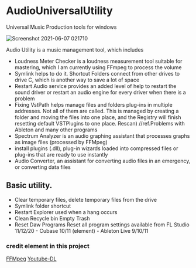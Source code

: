 # AudioUniversalUtility
Universal Music Production tools for windows 

![Screenshot 2021-06-07 021710](https://user-images.githubusercontent.com/79404127/120937225-906a9e80-c736-11eb-9164-1f766bc27f81.png)


Audio Utility is a music management tool, which includes 
- Loudness Meter Checker is a loudness measurement tool suitable for mastering, which I am currently using FFmpeg to process the volume 
- Symlink helps to do it. Shortcut Folders connect from other drives to drive C, which is another way to save a lot of space 
- Restart Audio service provides an added level of help to restart the sound driver or restart an audio engine for every driver when there is a problem 
- Fixing VstPath helps manage files and folders plug-ins in multiple addresses. Not all of them are called. This is managed by creating a folder and moving the files into one place, and the Registry will finish resetting default VSTPlugins to one place. Rescan) //ref.Problems with Ableton and many other programs 
- Spectrum Analyzer is an audio graphing assistant that processes graphs as image files (processed by FFMpeg) 
- install plugins (.dll), plug-in wizards loaded into compressed files or plug-ins that are ready to use instantly 
- Audio Converter, an assistant for converting audio files in an emergency, or converting data files
 
## Basic utility. 
- Clear temporary files, delete temporary files from the drive 
- Symlink folder shortcut 
- Restart Explorer used when a hang occurs 
- Clean Recycle bin Empty Trash 
- Reset Daw Programs Reset all program settings available from FL Studio 11/12/20 - Cubase 10/11 (element) - Ableton Live 9/10/11

### credit element in this project
[FFMpeg](https://github.com/BtbN/FFmpeg-Builds/releases)
[Youtube-DL](https://github.com/ytdl-org/youtube-dl)
